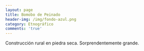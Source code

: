 ```yaml
---
layout: page
title: Bomobo de Peinado
header-img: /img/fondo-azul.png
category: Etnográfico
comments: 'true'
---
```



Construcción rural en piedra seca. Sorprendentemente grande.
